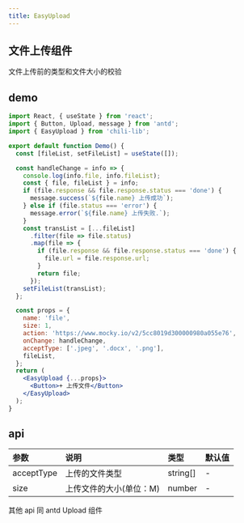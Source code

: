 ```yaml
---
title: EasyUpload
---
```


## 文件上传组件

文件上传前的类型和文件大小的校验

## demo

```jsx
import React, { useState } from 'react';
import { Button, Upload, message } from 'antd';
import { EasyUpload } from 'chili-lib';

export default function Demo() {
  const [fileList, setFileList] = useState([]);

  const handleChange = info => {
    console.log(info.file, info.fileList);
    const { file, fileList } = info;
    if (file.response && file.response.status === 'done') {
      message.success(`${file.name} 上传成功`);
    } else if (file.status === 'error') {
      message.error(`${file.name} 上传失败.`);
    }
    const transList = [...fileList]
      .filter(file => file.status)
      .map(file => {
        if (file.response && file.response.status === 'done') {
          file.url = file.response.url;
        }
        return file;
      });
    setFileList(transList);
  };

  const props = {
    name: 'file',
    size: 1,
    action: 'https://www.mocky.io/v2/5cc8019d300000980a055e76',
    onChange: handleChange,
    acceptType: ['.jpeg', '.docx', '.png'],
    fileList,
  };
  return (
    <EasyUpload {...props}>
      <Button>+ 上传文件</Button>
    </EasyUpload>
  );
}
```

## api

| 参数       | 说明                    | 类型     | 默认值 |
| :--------- | :---------------------- | :------- | :----- |
| acceptType | 上传的文件类型          | string[] | -      |
| size       | 上传文件的大小(单位：M) | number   | -      |

其他 api 同 antd Upload 组件
